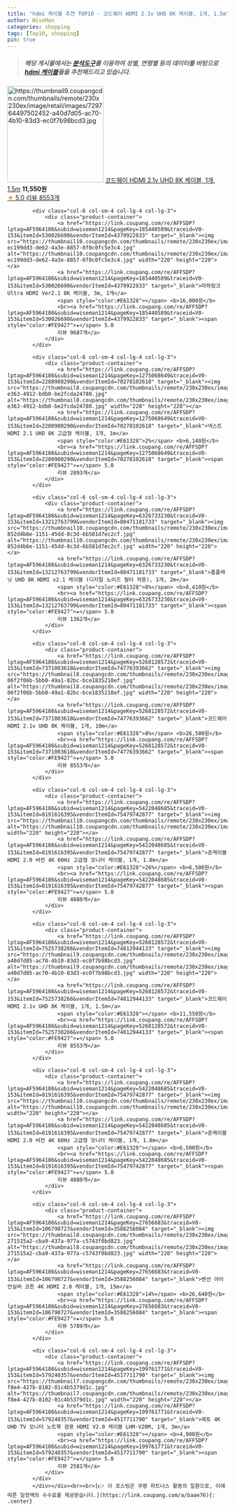 ```yaml
---
title: "hdmi 케이블 추천 TOP10 - 코드웨이 HDMI 2.1v UHD 8K 케이블, 1개, 1.5m"
author: WiseMan
categories: shopping
tags: [Top10, shopping]
pin: true
---
```


> ##### 해당 게시물에서는 [**분석도구**](https://itemscout.io/)를 이용하여 **성별**, **연령별** 등의 데이터를 바탕으로 [**hdmi 케이블**](https://link.coupang.com/a/baae76)들을 추천해드리고 있습니다.
<div class="container"><div class="row">
            <div class="col-6 col-sm-4 col-lg-4 col-lg-3">
                <div class="product-container">
                    <a href="https://link.coupang.com/re/AFFSDP?lptag=AF5964186&subid=wiseman1214&pageKey=5268128572&traceid=V0-153&itemId=7525738266&vendorItemId=74812944133" target="_blank"><img src="https://thumbnail9.coupangcdn.com/thumbnails/remote/230x230ex/image/retail/images/729764497502452-a40d7d05-ac70-4b10-83d3-ec0f7b98bcd3.jpg" alt="https://thumbnail9.coupangcdn.com/thumbnails/remote/230x230ex/image/retail/images/729764497502452-a40d7d05-ac70-4b10-83d3-ec0f7b98bcd3.jpg" width="220" height="220"></a>
                    <a href="https://link.coupang.com/re/AFFSDP?lptag=AF5964186&subid=wiseman1214&pageKey=5268128572&traceid=V0-153&itemId=7525738266&vendorItemId=74812944133" target="_blank">코드웨이 HDMI 2.1v UHD 8K 케이블, 1개, 1.5m</a>
                    <span style="color:#E61328"></span> <b>11,550원</b>
                    <br><a href="https://link.coupang.com/re/AFFSDP?lptag=AF5964186&subid=wiseman1214&pageKey=5268128572&traceid=V0-153&itemId=7525738266&vendorItemId=74812944133" target="_blank"><span style="color:#FE9427">★</span> 5.0
                    리뷰 8553개</a>
                </div>
            </div>
            
            <div class="col-6 col-sm-4 col-lg-4 col-lg-3">
                <div class="product-container">
                    <a href="https://link.coupang.com/re/AFFSDP?lptag=AF5964186&subid=wiseman1214&pageKey=185440589&traceid=V0-153&itemId=530026690&vendorItemId=4379922833" target="_blank"><img src="https://thumbnail10.coupangcdn.com/thumbnails/remote/230x230ex/image/retail/images/3667803631406052-ec199dd3-de62-4a3e-8857-0f0c0fc5e3c4.jpg" alt="https://thumbnail10.coupangcdn.com/thumbnails/remote/230x230ex/image/retail/images/3667803631406052-ec199dd3-de62-4a3e-8857-0f0c0fc5e3c4.jpg" width="220" height="220"></a>
                    <a href="https://link.coupang.com/re/AFFSDP?lptag=AF5964186&subid=wiseman1214&pageKey=185440589&traceid=V0-153&itemId=530026690&vendorItemId=4379922833" target="_blank">마하링크 Ultra HDMI Ver2.1 8K 케이블, 3m, 1개</a>
                    <span style="color:#E61328"></span> <b>16,000원</b>
                    <br><a href="https://link.coupang.com/re/AFFSDP?lptag=AF5964186&subid=wiseman1214&pageKey=185440589&traceid=V0-153&itemId=530026690&vendorItemId=4379922833" target="_blank"><span style="color:#FE9427">★</span> 5.0
                    리뷰 9687개</a>
                </div>
            </div>
            
            <div class="col-6 col-sm-4 col-lg-4 col-lg-3">
                <div class="product-container">
                    <a href="https://link.coupang.com/re/AFFSDP?lptag=AF5964186&subid=wiseman1214&pageKey=1275068649&traceid=V0-153&itemId=2280980290&vendorItemId=70278102618" target="_blank"><img src="https://thumbnail8.coupangcdn.com/thumbnails/remote/230x230ex/image/retail/images/2020/02/18/17/4/e0fc51b0-e363-4912-bdb0-be2fcda24780.jpg" alt="https://thumbnail8.coupangcdn.com/thumbnails/remote/230x230ex/image/retail/images/2020/02/18/17/4/e0fc51b0-e363-4912-bdb0-be2fcda24780.jpg" width="220" height="220"></a>
                    <a href="https://link.coupang.com/re/AFFSDP?lptag=AF5964186&subid=wiseman1214&pageKey=1275068649&traceid=V0-153&itemId=2280980290&vendorItemId=70278102618" target="_blank">넥스트 HDMI 2.1 UHD 8K 고급형 케이블, 1개, 1m</a>
                    <span style="color:#E61328">2%</span> <b>6,140원</b>
                    <br><a href="https://link.coupang.com/re/AFFSDP?lptag=AF5964186&subid=wiseman1214&pageKey=1275068649&traceid=V0-153&itemId=2280980290&vendorItemId=70278102618" target="_blank"><span style="color:#FE9427">★</span> 5.0
                    리뷰 2893개</a>
                </div>
            </div>
            
            <div class="col-6 col-sm-4 col-lg-4 col-lg-3">
                <div class="product-container">
                    <a href="https://link.coupang.com/re/AFFSDP?lptag=AF5964186&subid=wiseman1214&pageKey=6326733230&traceid=V0-153&itemId=13212763799&vendorItemId=80471181733" target="_blank"><img src="https://thumbnail10.coupangcdn.com/thumbnails/remote/230x230ex/image/retail/images/1078476913291191-852d4b6e-1151-45dd-8c3d-6b581d7ec2cf.jpg" alt="https://thumbnail10.coupangcdn.com/thumbnails/remote/230x230ex/image/retail/images/1078476913291191-852d4b6e-1151-45dd-8c3d-6b581d7ec2cf.jpg" width="220" height="220"></a>
                    <a href="https://link.coupang.com/re/AFFSDP?lptag=AF5964186&subid=wiseman1214&pageKey=6326733230&traceid=V0-153&itemId=13212763799&vendorItemId=80471181733" target="_blank">홈플래닛 UHD 8K HDMI v2.1 케이블 (디지털 노이즈 필터 적용), 1개, 2m</a>
                    <span style="color:#E61328">8%</span> <b>8,410원</b>
                    <br><a href="https://link.coupang.com/re/AFFSDP?lptag=AF5964186&subid=wiseman1214&pageKey=6326733230&traceid=V0-153&itemId=13212763799&vendorItemId=80471181733" target="_blank"><span style="color:#FE9427">★</span> 5.0
                    리뷰 1362개</a>
                </div>
            </div>
            
            <div class="col-6 col-sm-4 col-lg-4 col-lg-3">
                <div class="product-container">
                    <a href="https://link.coupang.com/re/AFFSDP?lptag=AF5964186&subid=wiseman1214&pageKey=5268128572&traceid=V0-153&itemId=7371003618&vendorItemId=74776393662" target="_blank"><img src="https://thumbnail8.coupangcdn.com/thumbnails/remote/230x230ex/image/retail/images/1685096420446533-06f2f06b-5bb0-49a1-82bc-bce1835210ef.jpg" alt="https://thumbnail8.coupangcdn.com/thumbnails/remote/230x230ex/image/retail/images/1685096420446533-06f2f06b-5bb0-49a1-82bc-bce1835210ef.jpg" width="220" height="220"></a>
                    <a href="https://link.coupang.com/re/AFFSDP?lptag=AF5964186&subid=wiseman1214&pageKey=5268128572&traceid=V0-153&itemId=7371003618&vendorItemId=74776393662" target="_blank">코드웨이 HDMI 2.1v UHD 8K 케이블, 1개, 10m</a>
                    <span style="color:#E61328">8%</span> <b>26,500원</b>
                    <br><a href="https://link.coupang.com/re/AFFSDP?lptag=AF5964186&subid=wiseman1214&pageKey=5268128572&traceid=V0-153&itemId=7371003618&vendorItemId=74776393662" target="_blank"><span style="color:#FE9427">★</span> 5.0
                    리뷰 8553개</a>
                </div>
            </div>
            
            <div class="col-6 col-sm-4 col-lg-4 col-lg-3">
                <div class="product-container">
                    <a href="https://link.coupang.com/re/AFFSDP?lptag=AF5964186&subid=wiseman1214&pageKey=5422048685&traceid=V0-153&itemId=8191616395&vendorItemId=75479742877" target="_blank"><img src="https://thumbnail10.coupangcdn.com/thumbnails/remote/230x230ex/image/rs_quotation_api/jc64jzn4/c093cf02bbe142589123e9bef50502bd.jpg" alt="https://thumbnail10.coupangcdn.com/thumbnails/remote/230x230ex/image/rs_quotation_api/jc64jzn4/c093cf02bbe142589123e9bef50502bd.jpg" width="220" height="220"></a>
                    <a href="https://link.coupang.com/re/AFFSDP?lptag=AF5964186&subid=wiseman1214&pageKey=5422048685&traceid=V0-153&itemId=8191616395&vendorItemId=75479742877" target="_blank">준케이블 HDMI 2.0 버전 4K 60Hz 고급형 모니터 케이블, 1개, 1.8m</a>
                    <span style="color:#E61328">26%</span> <b>6,500원</b>
                    <br><a href="https://link.coupang.com/re/AFFSDP?lptag=AF5964186&subid=wiseman1214&pageKey=5422048685&traceid=V0-153&itemId=8191616395&vendorItemId=75479742877" target="_blank"><span style="color:#FE9427">★</span> 5.0
                    리뷰 4880개</a>
                </div>
            </div>
            
            <div class="col-6 col-sm-4 col-lg-4 col-lg-3">
                <div class="product-container">
                    <a href="https://link.coupang.com/re/AFFSDP?lptag=AF5964186&subid=wiseman1214&pageKey=5268128572&traceid=V0-153&itemId=7525738266&vendorItemId=74812944133" target="_blank"><img src="https://thumbnail9.coupangcdn.com/thumbnails/remote/230x230ex/image/retail/images/729764497502452-a40d7d05-ac70-4b10-83d3-ec0f7b98bcd3.jpg" alt="https://thumbnail9.coupangcdn.com/thumbnails/remote/230x230ex/image/retail/images/729764497502452-a40d7d05-ac70-4b10-83d3-ec0f7b98bcd3.jpg" width="220" height="220"></a>
                    <a href="https://link.coupang.com/re/AFFSDP?lptag=AF5964186&subid=wiseman1214&pageKey=5268128572&traceid=V0-153&itemId=7525738266&vendorItemId=74812944133" target="_blank">코드웨이 HDMI 2.1v UHD 8K 케이블, 1개, 1.5m</a>
                    <span style="color:#E61328"></span> <b>11,550원</b>
                    <br><a href="https://link.coupang.com/re/AFFSDP?lptag=AF5964186&subid=wiseman1214&pageKey=5268128572&traceid=V0-153&itemId=7525738266&vendorItemId=74812944133" target="_blank"><span style="color:#FE9427">★</span> 5.0
                    리뷰 8553개</a>
                </div>
            </div>
            
            <div class="col-6 col-sm-4 col-lg-4 col-lg-3">
                <div class="product-container">
                    <a href="https://link.coupang.com/re/AFFSDP?lptag=AF5964186&subid=wiseman1214&pageKey=5422048685&traceid=V0-153&itemId=8191616395&vendorItemId=75479742877" target="_blank"><img src="https://thumbnail10.coupangcdn.com/thumbnails/remote/230x230ex/image/rs_quotation_api/jc64jzn4/c093cf02bbe142589123e9bef50502bd.jpg" alt="https://thumbnail10.coupangcdn.com/thumbnails/remote/230x230ex/image/rs_quotation_api/jc64jzn4/c093cf02bbe142589123e9bef50502bd.jpg" width="220" height="220"></a>
                    <a href="https://link.coupang.com/re/AFFSDP?lptag=AF5964186&subid=wiseman1214&pageKey=5422048685&traceid=V0-153&itemId=8191616395&vendorItemId=75479742877" target="_blank">준케이블 HDMI 2.0 버전 4K 60Hz 고급형 모니터 케이블, 1개, 1.8m</a>
                    <span style="color:#E61328"></span> <b>6,500원</b>
                    <br><a href="https://link.coupang.com/re/AFFSDP?lptag=AF5964186&subid=wiseman1214&pageKey=5422048685&traceid=V0-153&itemId=8191616395&vendorItemId=75479742877" target="_blank"><span style="color:#FE9427">★</span> 5.0
                    리뷰 4880개</a>
                </div>
            </div>
            
            <div class="col-6 col-sm-4 col-lg-4 col-lg-3">
                <div class="product-container">
                    <a href="https://link.coupang.com/re/AFFSDP?lptag=AF5964186&subid=wiseman1214&pageKey=27656683&traceid=V0-153&itemId=106790727&vendorItemId=3588256084" target="_blank"><img src="https://thumbnail8.coupangcdn.com/thumbnails/remote/230x230ex/image/retail/images/2854799110108540-271515a2-cba9-437a-977a-c5743f0bd823.jpg" alt="https://thumbnail8.coupangcdn.com/thumbnails/remote/230x230ex/image/retail/images/2854799110108540-271515a2-cba9-437a-977a-c5743f0bd823.jpg" width="220" height="220"></a>
                    <a href="https://link.coupang.com/re/AFFSDP?lptag=AF5964186&subid=wiseman1214&pageKey=27656683&traceid=V0-153&itemId=106790727&vendorItemId=3588256084" target="_blank">벤션 아이언실버 코튼 4K HDMI 2.0 케이블, 1개, 15m</a>
                    <span style="color:#E61328">14%</span> <b>26,640원</b>
                    <br><a href="https://link.coupang.com/re/AFFSDP?lptag=AF5964186&subid=wiseman1214&pageKey=27656683&traceid=V0-153&itemId=106790727&vendorItemId=3588256084" target="_blank"><span style="color:#FE9427">★</span> 5.0
                    리뷰 5789개</a>
                </div>
            </div>
            
            <div class="col-6 col-sm-4 col-lg-4 col-lg-3">
                <div class="product-container">
                    <a href="https://link.coupang.com/re/AFFSDP?lptag=AF5964186&subid=wiseman1214&pageKey=199761771&traceid=V0-153&itemId=579240357&vendorItemId=4517711790" target="_blank"><img src="https://thumbnail7.coupangcdn.com/thumbnails/remote/230x230ex/image/retail/images/2019/03/19/9/0/eac29f20-f8e4-427b-8102-01c4b5379d1c.jpg" alt="https://thumbnail7.coupangcdn.com/thumbnails/remote/230x230ex/image/retail/images/2019/03/19/9/0/eac29f20-f8e4-427b-8102-01c4b5379d1c.jpg" width="220" height="220"></a>
                    <a href="https://link.coupang.com/re/AFFSDP?lptag=AF5964186&subid=wiseman1214&pageKey=199761771&traceid=V0-153&itemId=579240357&vendorItemId=4517711790" target="_blank">레토 4K UHD TV 모니터 노트북 겸용 HDMI V2.0 케이블 LHM-V20M, 1개, 3m</a>
                    <span style="color:#E61328"></span> <b>4,900원</b>
                    <br><a href="https://link.coupang.com/re/AFFSDP?lptag=AF5964186&subid=wiseman1214&pageKey=199761771&traceid=V0-153&itemId=579240357&vendorItemId=4517711790" target="_blank"><span style="color:#FE9427">★</span> 5.0
                    리뷰 2581개</a>
                </div>
            </div>
            </div></div><br><br>[👉 이 포스팅은 쿠팡 파트너스 활동의 일환으로, 이에 따른 일정액의 수수료를 제공받습니다.](https://link.coupang.com/a/baae76){: .center}